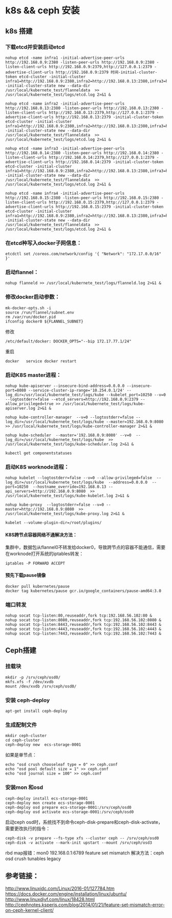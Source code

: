 # k8s && ceph 安装

## k8s 搭建

### 下载etcd并安装启动etcd
```
nohup etcd -name infra1 -initial-advertise-peer-urls http://192.168.0.9:2380 -listen-peer-urls http://192.168.0.9:2380 -listen-client-urls http://192.168.0.9:2379,http://127.0.0.1:2379 -advertise-client-urls http://192.168.0.9:2379 时间-initial-cluster-token etcd-cluster -initial-cluster infra1=http://192.168.0.9:2380,infra2=http://192.168.0.13:2380,infra3=http://192.168.0.14:2380,infra4=http://192.168.0.15:2380 -initial-cluster-state new --data-dir /usr/local/kubernete_test/flanneldata  >> /usr/local/kubernete_test/logs/etcd.log 2>&1 &
```
```
nohup etcd -name infra2 -initial-advertise-peer-urls http://192.168.0.13:2380 -listen-peer-urls http://192.168.0.13:2380 -listen-client-urls http://192.168.0.13:2379,http://127.0.0.1:2379 -advertise-client-urls http://192.168.0.13:2379 -initial-cluster-token etcd-cluster -initial-cluster infra1=http://192.168.0.9:2380,infra2=http://192.168.0.13:2380,infra3=http://192.168.0.14:2380,infra4=http://192.168.0.15:2380 -initial-cluster-state new --data-dir /usr/local/kubernete_test/flanneldata  >> /usr/local/kubernete_test/logs/etcd.log 2>&1 &
```
```
nohup etcd -name infra3 -initial-advertise-peer-urls http://192.168.0.14:2380 -listen-peer-urls http://192.168.0.14:2380 -listen-client-urls http://192.168.0.14:2379,http://127.0.0.1:2379 -advertise-client-urls http://192.168.0.14:2379 -initial-cluster-token etcd-cluster -initial-cluster infra1=http://192.168.0.9:2380,infra2=http://192.168.0.13:2380,infra3=http://192.168.0.14:2380,infra4=http://192.168.0.15:2380 -initial-cluster-state new --data-dir /usr/local/kubernete_test/flanneldata  >> /usr/local/kubernete_test/logs/etcd.log 2>&1 &
```
```
nohup etcd -name infra4 -initial-advertise-peer-urls http://192.168.0.15:2380 -listen-peer-urls http://192.168.0.15:2380 -listen-client-urls http://192.168.0.15:2379,http://127.0.0.1:2379 -advertise-client-urls http://192.168.0.15:2379 -initial-cluster-token etcd-cluster -initial-cluster infra1=http://192.168.0.9:2380,infra2=http://192.168.0.13:2380,infra3=http://192.168.0.14:2380,infra4=http://192.168.0.15:2380 -initial-cluster-state new --data-dir /usr/local/kubernete_test/flanneldata  >> /usr/local/kubernete_test/logs/etcd.log 2>&1 &
```

### 在etcd种写入docker子网信息：
```
etcdctl set /coreos.com/network/config '{ "Network": "172.17.0.0/16" }'
```

### 启动flannel：
```
nohup flanneld >> /usr/local/kubernete_test/logs/flanneld.log 2>&1 &
```

### 修改docker启动参数：
```
mk-docker-opts.sh -i
source /run/flannel/subnet.env
rm /var/run/docker.pid
ifconfig docker0 ${FLANNEL_SUBNET}
```

修改
```
/etc/default/docker: DOCKER_OPTS="--bip 172.17.77.1/24"  
``` 

重启
```
docker   service docker restart
```

### 启动K8S master进程：

```
nohup kube-apiserver --insecure-bind-address=0.0.0.0 --insecure-port=8080 --service-cluster-ip-range='10.254.0.1/24' --log_dir=/usr/local/kubernete_test/logs/kube --kubelet_port=10250 --v=0 --logtostderr=false --etcd_servers=http://192.168.0.9:2379 --allow_privileged=true >> /usr/local/kubernete_test/logs/kube-apiserver.log 2>&1 &
```

```
nohup kube-controller-manager  --v=0 --logtostderr=false --log_dir=/usr/local/kubernete_test/logs/kube --master=192.168.0.9:8080 >> /usr/local/kubernete_test/logs/kube-controller-manager 2>&1 &
```

```
nohup kube-scheduler  --master='192.168.0.9:8080' --v=0  --log_dir=/usr/local/kubernete_test/logs/kube  >> /usr/local/kubernete_test/logs/kube-scheduler.log 2>&1 &
```

```
kubectl get componentstatuses
```

### 启动K8S worknode进程：

```
nohup kubelet --logtostderr=false --v=0 --allow-privileged=false  --log_dir=/usr/local/kubernete_test/logs/kube  --address=0.0.0.0  --port=10250  --hostname_override=192.168.0.13 --api_servers=http://192.168.0.9:8080  >> /usr/local/kubernete_test/logs/kube-kubelet.log 2>&1 &

nohup kube-proxy  --logtostderr=false --v=0 --master=http://192.168.0.9:8080  >> /usr/local/kubernete_test/logs/kube-proxy.log 2>&1 &
```

```
kubelet --volume-plugin-dir=/root/plugins/
```


#### K8S跨节点容器网络不通解决方法：
集群中，数据包从flannel0不转发给docker0，导致跨节点的容器不能通信，需要在worknode打开系统的iptables转发：
```
iptables -P FORWARD ACCEPT
```
#### 预先下载pause镜像
```
docker pull kubernetes/pause
docker tag kubernetes/pause gcr.io/google_containers/pause-amd64:3.0
```

### 端口转发
```
nohup socat tcp-listen:80,reuseaddr,fork tcp:192.168.56.102:80 &
nohup socat tcp-listen:8080,reuseaddr,fork tcp:192.168.56.102:8080 &
nohup socat tcp-listen:8443,reuseaddr,fork tcp:192.168.56.102:8443 &
nohup socat tcp-listen:4443,reuseaddr,fork tcp:192.168.56.102:4443 &
nohup socat tcp-listen:7443,reuseaddr,fork tcp:192.168.56.102:7443 &
```

## Ceph搭建

### 挂载块
```
mkdir -p /srv/ceph/osd0/
mkfs.xfs -f /dev/xvdb
mount /dev/xvdb /srv/ceph/osd0/
```
### 安装 ceph-deploy
```
apt-get install ceph-deploy
```

### 生成配制文件
```
mkdir ceph-cluster
cd ceph-cluster
ceph-deploy new  ecs-storage-0001
```

如果是单节点：
```
echo "osd crush chooseleaf type = 0" >> ceph.conf
echo "osd pool default size = 1" >> ceph.conf
echo "osd journal size = 100" >> ceph.conf
```
### 安装mon 和osd
```
ceph-deploy install ecs-storage-0001
ceph-deploy mon create ecs-storage-0001
ceph-deploy osd prepare ecs-storage-0001:/srv/ceph/osd0
ceph-deploy osd activate ecs-storage-0001:/srv/ceph/osd0
```

启动ceph osd时，系统找不到命令ceph-disk-prepare和ceph-disk-activate，需要更改执行的指令：

```
ceph-disk -v prepare --fs-type xfs --cluster ceph -- /srv/ceph/osd0
ceph-disk -v activate --mark-init upstart --mount /srv/ceph/osd3
```

rbd map报错：mon0 192.168.0.1:6789 feature set mismatch
解决方法：ceph osd crush tunables legacy




## 参考链接：
http://www.linuxidc.com/Linux/2016-01/127784.htm  
https://docs.docker.com/engine/installation/linux/ubuntu/  
http://www.linuxdiyf.com/linux/18428.html  
http://cephnotes.ksperis.com/blog/2014/01/21/feature-set-mismatch-error-on-ceph-kernel-client/



